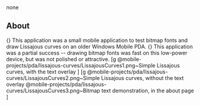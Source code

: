 none
## About
{} This application was a small mobile application to test bitmap fonts and draw Lissajous curves on an older Windows Mobile PDA.
{} This application was a partial success -- drawing bitmap fonts was fast on this low-power device, but was not polished or attractive.
[g
@mobile-projects/pda/lissajous-curves/LissajousCurves1.png~Simple Lissajous curves, with the text overlay
]
[g
@mobile-projects/pda/lissajous-curves/LissajousCurves2.png~Simple Lissajous curves, without the text overlay
@mobile-projects/pda/lissajous-curves/LissajousCurves3.png~Bitmap text demonstration, in the about page
]